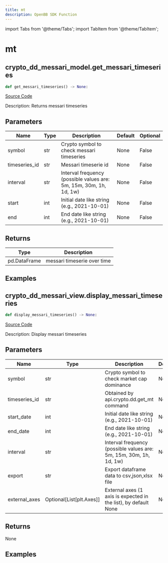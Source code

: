 ```yaml
---
title: mt
description: OpenBB SDK Function
---
```


import Tabs from '@theme/Tabs';
import TabItem from '@theme/TabItem';

# mt

<Tabs>
<TabItem value="model" label="Model" default>

## crypto_dd_messari_model.get_messari_timeseries

```python title='openbb_terminal/decorators.py'
def get_messari_timeseries() -> None:
```
[Source Code](https://github.com/OpenBB-finance/OpenBBTerminal/tree/main/openbb_terminal/decorators.py#L118)

Description: Returns messari timeseries

## Parameters

| Name | Type | Description | Default | Optional |
| ---- | ---- | ----------- | ------- | -------- |
| symbol | str | Crypto symbol to check messari timeseries | None | False |
| timeseries_id | str | Messari timeserie id | None | False |
| interval | str | Interval frequency (possible values are: 5m, 15m, 30m, 1h, 1d, 1w) | None | False |
| start | int | Initial date like string (e.g., 2021-10-01) | None | False |
| end | int | End date like string (e.g., 2021-10-01) | None | False |

## Returns

| Type | Description |
| ---- | ----------- |
| pd.DataFrame | messari timeserie over time |

## Examples



</TabItem>
<TabItem value="view" label="View">

## crypto_dd_messari_view.display_messari_timeseries

```python title='openbb_terminal/decorators.py'
def display_messari_timeseries() -> None:
```
[Source Code](https://github.com/OpenBB-finance/OpenBBTerminal/tree/main/openbb_terminal/decorators.py#L103)

Description: Display messari timeseries

## Parameters

| Name | Type | Description | Default | Optional |
| ---- | ---- | ----------- | ------- | -------- |
| symbol | str | Crypto symbol to check market cap dominance | None | False |
| timeseries_id | str | Obtained by api.crypto.dd.get_mt command | None | False |
| start_date | int | Initial date like string (e.g., 2021-10-01) | None | False |
| end_date | int | End date like string (e.g., 2021-10-01) | None | False |
| interval | str | Interval frequency (possible values are: 5m, 15m, 30m, 1h, 1d, 1w) | None | False |
| export | str | Export dataframe data to csv,json,xlsx file | None | False |
| external_axes | Optional[List[plt.Axes]] | External axes (1 axis is expected in the list), by default None | None | True |

## Returns

None

## Examples



</TabItem>
</Tabs>